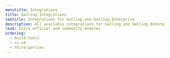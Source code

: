 ```yaml
---
menutitle: Integrations
title: Gatling Integrations
seotitle: Integrations for Gatling and Gatling Enterprise
description: All available integrations for Gatling and Gatling Enterprise
lead: Extra official and community modules
ordering:
  - build-tools
  - ci-cd
  - third-parties
---
```

